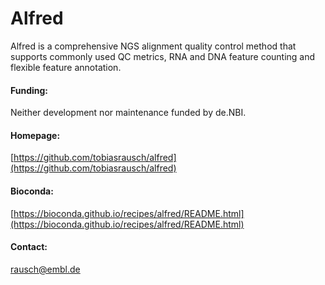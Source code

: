 # Alfred
Alfred is a comprehensive NGS alignment quality control method that supports commonly used QC metrics, RNA and DNA feature counting and flexible feature annotation.
#### Funding:
Neither development nor maintenance funded by de.NBI.
#### Homepage:
[https://github.com/tobiasrausch/alfred](https://github.com/tobiasrausch/alfred)
#### Bioconda:
[https://bioconda.github.io/recipes/alfred/README.html](https://bioconda.github.io/recipes/alfred/README.html)
#### Contact:
[rausch@embl.de](mailto:rausch@embl.de)
